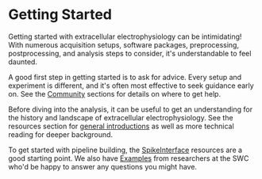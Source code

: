 # Getting Started

Getting started with extracellular electrophysiology can be intimidating!
With numerous acquisition setups, software packages, preprocessing, postprocessing,
and analysis steps to consider, it's understandable to feel daunted.

A good first step in getting started is to ask for advice. Every setup
and experiment is different, and it's often most effective to
seek guidance early on. See the [Community](community)
sections for details on where to get help.

Before diving into the analysis, it can be useful to get an understanding
for the history and landscape of extracellular electrophysiology.
See the resources section for [general introductions](#general-introduction)
as well as more technical reading for deeper background.

To get started with pipeline building, the
[SpikeInterface](#spikeinterface) resources are a good starting point.
We also have
[Examples](gallery/index)
from researchers at the
SWC who'd be happy to answer any questions you might have.
